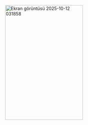 <img width="248" height="367" alt="Ekran görüntüsü 2025-10-12 031858" src="https://github.com/user-attachments/assets/90387ec0-f588-45b5-a126-ebf5747a8b24" />
